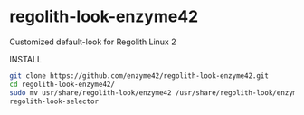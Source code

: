 # regolith-look-enzyme42
Customized default-look for Regolith Linux 2 

INSTALL
```bash
git clone https://github.com/enzyme42/regolith-look-enzyme42.git
cd regolith-look-enzyme42/
sudo mv usr/share/regolith-look/enzyme42 /usr/share/regolith-look/enzyme42
regolith-look-selector
```
